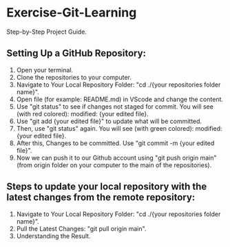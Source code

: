 # Exercise-Git-Learning
Step-by-Step Project Guide.

## Setting Up a GitHub Repository: 

1. Open your terminal.
2. Clone the repositories to your computer.
3. Navigate to Your Local Repository Folder: "cd ./{your repositories folder name}".
4. Open file (for example: README.md) in VScode and change the content.
5. Use "git status" to see if changes not staged for commit. You will see (with red colored): modified:   {your edited file}.
6. Use "git add {your edited file}" to update what will be committed.
7. Then, use "git status" again. You will see (with green colored): modified:   {your edited file}.
8. After this, Changes to be committed. Use "git commit -m {your edited file}".
9. Now we can push it to our Github account using "git push origin main" (from origin folder on your computer to the main of the repositories).

## Steps to update your local repository with the latest changes from the remote repository:

1. Navigate to Your Local Repository Folder: "cd ./{your repositories folder name}".
2. Pull the Latest Changes: "git pull origin main".
3. Understanding the Result.
